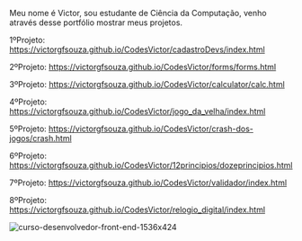 Meu nome é Victor, sou estudante de Ciência da Computação, venho através desse portfólio mostrar meus projetos.

1ºProjeto: https://victorgfsouza.github.io/CodesVictor/cadastroDevs/index.html

2ºProjeto: https://victorgfsouza.github.io/CodesVictor/forms/forms.html

3ºProjeto: https://victorgfsouza.github.io/CodesVictor/calculator/calc.html

4ºProjeto: https://victorgfsouza.github.io/CodesVictor/jogo_da_velha/index.html

5ºProjeto: https://victorgfsouza.github.io/CodesVictor/crash-dos-jogos/crash.html

6ºProjeto: https://victorgfsouza.github.io/CodesVictor/12principios/dozeprincipios.html

7ºProjeto: https://victorgfsouza.github.io/CodesVictor/validador/index.html

8ºProjeto: https://victorgfsouza.github.io/CodesVictor/relogio_digital/index.html

![curso-desenvolvedor-front-end-1536x424](https://user-images.githubusercontent.com/104170913/194876716-b74416eb-e531-490b-914e-34ecaa8c0d04.jpg)
